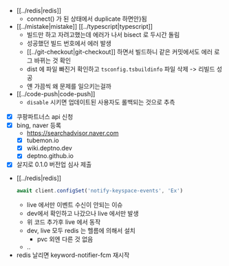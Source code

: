 - [[../redis|redis]]
  - connect() 가 된 상태에서 duplicate 하면안}됨
- [[../mistake|mistake]] [[../typescript|typescript]]
  - 빌드만 하고 자려고했는데 에러가 나서 bisect 로 두시간 돌림
  - 성공했던 빌드 번호에서 에러 발생
  - [[../git-checkout|git-checkout]] 하면서 빌드하니 같은 커밋에서도 에러 로그 바뀌는 것 확인
  - dist 에 파일 빠진거 확인하고 `tsconfig.tsbuildinfo` 파일 삭제 -> 리빌드 성공
  - 얜 가끔씩 왜 문제를 일으키는걸까
- [[../code-push|code-push]]
  - `disable` 시키면 업데이트된 사용자도 롤백되는 것으로 추측
- [X] 쿠팡파트너스 api 신청
- [X] bing, naver 등록
  + https://searchadvisor.naver.com
  - [X] tubemon.io
  - [X] wiki.deptno.dev
  - [X] deptno.github.io
- [X] 살지로 0.1.0 버전업 심사 제출
- [[../redis|redis]]
  ```typescript
  await client.configSet('notify-keyspace-events', 'Ex')
  ```
  - live 에서만 이벤트 수신이 안되는 이슈
  - dev에서 확인하고 나갔으나 live 에서만 발생
  - 위 코드 추가후 live 에서 동작
  - dev, live 모두 redis 는 헬름에 의해서 설치
    - pvc 외엔 다른 것 없음
  - ..
- redis 날리면 keyword-notifier-fcm 재시작
